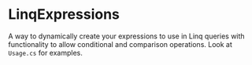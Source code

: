 # LinqExpressions
A way to dynamically create your expressions to use in Linq queries with functionality to allow conditional and comparison operations. Look at ```Usage.cs``` for examples.

